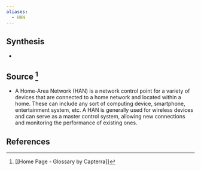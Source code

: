 ```yaml
---
aliases:
  - HAN
---
```

## Synthesis
- 
## Source [^1]
- A Home-Area Network (HAN) is a network control point for a variety of devices that are connected to a home network and located within a home. These can include any sort of computing device, smartphone, entertainment system, etc. A HAN is generally used for wireless devices and can serve as a master control system, allowing new connections and monitoring the performance of existing ones.
## References

[^1]: [[Home Page - Glossary by Capterra]]
